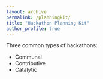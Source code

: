 ```yaml
---
layout: archive
permalink: /planningkit/
title: "Hackathon Planning Kit"
author_profile: true
---
```


Three common types of hackathons:
* Communal
* Contributive
* Catalytic
